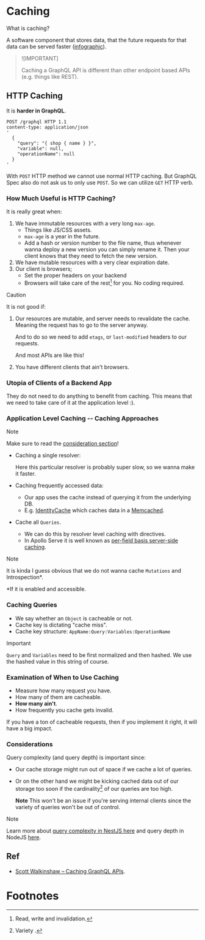 # Caching

What is caching?

A software component that stores data, that the future requests for that data can be served faster ([infographic](https://github.com/kasir-barati/cloud/blob/main/aws/ElastiCache/assets/elasticache-ec2-rds-loadbalancer.png)).

> ![IMPORTANT]
>
> Caching a GraphQL API is different than other endpoint based APIs (e.g. things like REST).

## HTTP Caching

It is **harder in GraphQL**.

```http
POST /graphql HTTP 1.1
content-type: application/json
'
  {
    "query": "{ shop { name } }",
    "variable": null,
    "operationName": null
  }
'
```

With `POST` HTTP method we cannot use normal HTTP caching. But GraphQL Spec also do not ask us to only use `POST`. So we can utilize `GET` HTTP verb.

### How Much Useful is HTTP Caching?

It is really great when:

1. We have immutable resources with a very long `max-age`.
   - Things like JS/CSS assets.
   - `max-age` is a year in the future.
   - Add a hash or version number to the file name, thus whenever wanna deploy a new version you can simply rename it. Then your client knows that they need to fetch the new version.
2. We have mutable resources with a very clear expiration date.
3. Our client is browsers;
   - Set the proper headers on your backend
   - Browsers will take care of the rest[^1] for you. No coding required.

> [!CAUTION]
>
> It is not good if:
>
> 1. Our resources are mutable, and server needs to revalidate the cache. Meaning the request has to go to the server anyway.
>
>    And to do so we need to add `etags`, or `last-modified` headers to our requests.
>
>    And most APIs are like this!
>
> 2. You have different clients that ain't browsers.

### Utopia of Clients of a Backend App

They do not need to do anything to benefit from caching. This means that we need to take care of it at the application level :).

### Application Level Caching -- Caching Approaches

> [!NOTE]
>
> Make sure to read the [consideration section](#considerations)!

- Caching a single resolver:

  Here this particular resolver is probably super slow, so we wanna make it faster.

- Caching frequently accessed data:

  - Our app uses the cache instead of querying it from the underlying DB.
  - E.g. [IdentityCache](https://github.com/Shopify/identity_cache) which caches data in a [Memcached](https://memcached.org/).

- Cache all `Queries`.

  - We can do this by resolver level caching with directives.
  - In Apollo Serve it is well known as [per-field basis server-side caching](https://www.apollographql.com/docs/apollo-server/performance/caching).

> [!NOTE]
>
> It is kinda I guess obvious that we do not wanna cache `Mutations` and Introspection\*.
>
> \*If it is enabled and accessible.

### Caching Queries

- We say whether an `Object` is cacheable or not.
- Cache key is dictating "cache miss".
- Cache key structure: `AppName:Query:Variables:OperationName`

> [!IMPORTANT]
>
> `Query` and `Variables` need to be first normalized and then hashed. We use the hashed value in this string of course.

### Examination of When to Use Caching

- Measure how many request you have.
- How many of them are cacheable.
- **How many ain't**.
- How frequently you cache gets invalid.

If you have a ton of cacheable requests, then if you implement it right, it will have a big impact.

### Considerations

Query complexity (and query depth) is important since:

- Our cache storage might run out of space if we cache a lot of queries.
- Or on the other hand we might be kicking cached data out of our storage too soon if the cardinality[^2] of our queries are too high.

  **Note** This won't be an issue if you're serving internal clients since the variety of queries won't be out of control.

> [!NOTE]
>
> Learn more about [query complexity in NestJS here](../nestjs.md#query-complexity) and query depth in NodeJS [here](../best-practices/query-depth-and-complexity.md).

## Ref

- [Scott Walkinshaw – Caching GraphQL APIs](https://youtu.be/MPRQRlrixls?si=5bP9amLA6m0p9Cpk).

# Footnotes

[^1]: Read, write and invalidation.

[^2]: Variety .
